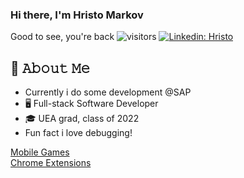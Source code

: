### Hi there, I'm Hristo Markov
Good to see, you're back ![visitors](https://visitor-badge.glitch.me/badge?page_id=page.Hmarkov)
[![Linkedin: Hristo](https://img.shields.io/badge/-Hristo-blue?style=flat-square&logo=Linkedin&logoColor=white&link=https://www.linkedin.com/in/hristo-markov/)](https://www.linkedin.com/in/hristo-markov/)

## :book: 𝙰𝚋𝚘𝚞𝚝 𝙼𝚎
- Currently i do some development @SAP 
- 🖥 Full-stack Software Developer
- 🎓 UEA grad, class of 2022
- Fun fact i love debugging! 

<a href="https://play.google.com/store/apps/developer?id=H.Markov&hl=en&gl=US">Mobile Games</a><br>
<a href="https://chrome.google.com/webstore/search/Hristo%20Markov?_category=extensions">Chrome Extensions</a>
